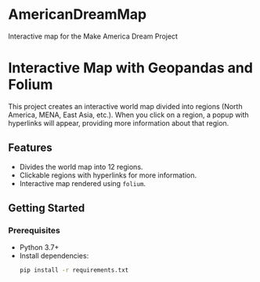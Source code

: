 # AmericanDreamMap
Interactive map for the Make America Dream Project

# Interactive Map with Geopandas and Folium

This project creates an interactive world map divided into regions (North America, MENA, East Asia, etc.). When you click on a region, a popup with hyperlinks will appear, providing more information about that region.

## Features
- Divides the world map into 12 regions.
- Clickable regions with hyperlinks for more information.
- Interactive map rendered using `folium`.

## Getting Started

### Prerequisites
- Python 3.7+
- Install dependencies:
  ```bash
  pip install -r requirements.txt

